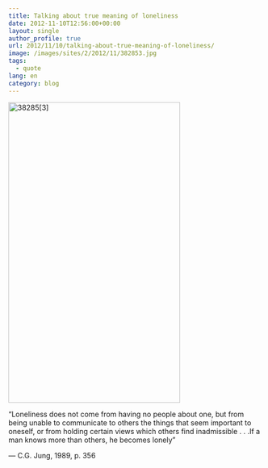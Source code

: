 ```yaml
---
title: Talking about true meaning of loneliness
date: 2012-11-10T12:56:00+00:00
layout: single
author_profile: true
url: 2012/11/10/talking-about-true-meaning-of-loneliness/
image: /images/sites/2/2012/11/382853.jpg
tags:
  - quote
lang: en
category: blog
---
```

[<img class="aligncenter size-full wp-image-145" alt="38285[3]" src="/images/2012/11/382853.jpg" width="340" height="596" srcset="/images/sites/2/2012/11/382853.jpg 340w, /images/sites/2/2012/11/382853-171x300.jpg 171w" sizes="(max-width: 340px) 100vw, 340px" />](/images/2012/11/382853.jpg)

“Loneliness does not come from having no people about one, but from being unable to communicate to others the things that seem important to oneself, or from holding certain views which others find inadmissible . . .If a man knows more than others, he becomes lonely”

― C.G. Jung, 1989, p. 356